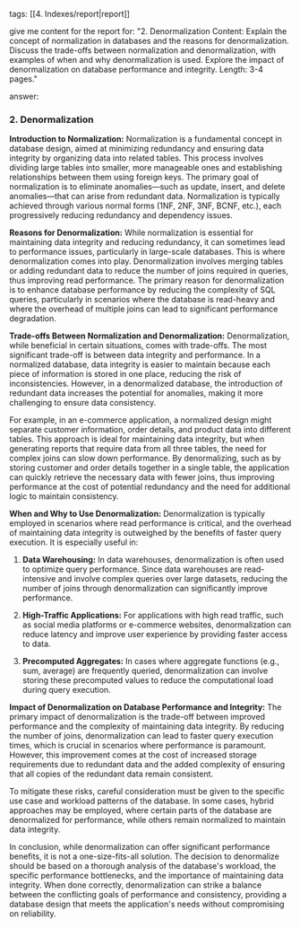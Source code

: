 tags: [[4. Indexes/report|report]]

give me content for the report for: "2. Denormalization Content: Explain the concept of normalization in databases and the reasons for denormalization. Discuss the trade-offs between normalization and denormalization, with examples of when and why denormalization is used. Explore the impact of denormalization on database performance and integrity. Length: 3-4 pages."

answer:
### 2. Denormalization

**Introduction to Normalization:**
Normalization is a fundamental concept in database design, aimed at minimizing redundancy and ensuring data integrity by organizing data into related tables. This process involves dividing large tables into smaller, more manageable ones and establishing relationships between them using foreign keys. The primary goal of normalization is to eliminate anomalies—such as update, insert, and delete anomalies—that can arise from redundant data. Normalization is typically achieved through various normal forms (1NF, 2NF, 3NF, BCNF, etc.), each progressively reducing redundancy and dependency issues.

**Reasons for Denormalization:**
While normalization is essential for maintaining data integrity and reducing redundancy, it can sometimes lead to performance issues, particularly in large-scale databases. This is where denormalization comes into play. Denormalization involves merging tables or adding redundant data to reduce the number of joins required in queries, thus improving read performance. The primary reason for denormalization is to enhance database performance by reducing the complexity of SQL queries, particularly in scenarios where the database is read-heavy and where the overhead of multiple joins can lead to significant performance degradation.

**Trade-offs Between Normalization and Denormalization:**
Denormalization, while beneficial in certain situations, comes with trade-offs. The most significant trade-off is between data integrity and performance. In a normalized database, data integrity is easier to maintain because each piece of information is stored in one place, reducing the risk of inconsistencies. However, in a denormalized database, the introduction of redundant data increases the potential for anomalies, making it more challenging to ensure data consistency.

For example, in an e-commerce application, a normalized design might separate customer information, order details, and product data into different tables. This approach is ideal for maintaining data integrity, but when generating reports that require data from all three tables, the need for complex joins can slow down performance. By denormalizing, such as by storing customer and order details together in a single table, the application can quickly retrieve the necessary data with fewer joins, thus improving performance at the cost of potential redundancy and the need for additional logic to maintain consistency.

**When and Why to Use Denormalization:**
Denormalization is typically employed in scenarios where read performance is critical, and the overhead of maintaining data integrity is outweighed by the benefits of faster query execution. It is especially useful in:

1. **Data Warehousing:** In data warehouses, denormalization is often used to optimize query performance. Since data warehouses are read-intensive and involve complex queries over large datasets, reducing the number of joins through denormalization can significantly improve performance.

2. **High-Traffic Applications:** For applications with high read traffic, such as social media platforms or e-commerce websites, denormalization can reduce latency and improve user experience by providing faster access to data.

3. **Precomputed Aggregates:** In cases where aggregate functions (e.g., sum, average) are frequently queried, denormalization can involve storing these precomputed values to reduce the computational load during query execution.

**Impact of Denormalization on Database Performance and Integrity:**
The primary impact of denormalization is the trade-off between improved performance and the complexity of maintaining data integrity. By reducing the number of joins, denormalization can lead to faster query execution times, which is crucial in scenarios where performance is paramount. However, this improvement comes at the cost of increased storage requirements due to redundant data and the added complexity of ensuring that all copies of the redundant data remain consistent.

To mitigate these risks, careful consideration must be given to the specific use case and workload patterns of the database. In some cases, hybrid approaches may be employed, where certain parts of the database are denormalized for performance, while others remain normalized to maintain data integrity.

In conclusion, while denormalization can offer significant performance benefits, it is not a one-size-fits-all solution. The decision to denormalize should be based on a thorough analysis of the database's workload, the specific performance bottlenecks, and the importance of maintaining data integrity. When done correctly, denormalization can strike a balance between the conflicting goals of performance and consistency, providing a database design that meets the application's needs without compromising on reliability.